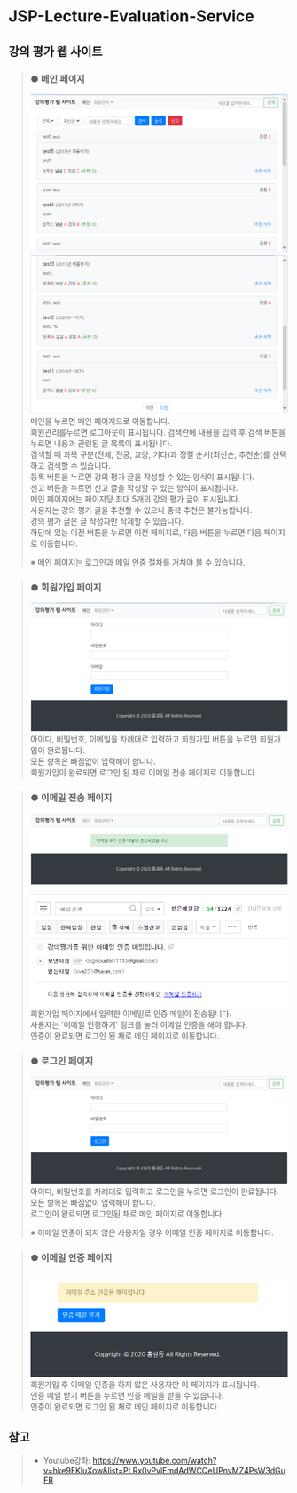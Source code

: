 # JSP-Lecture-Evaluation-Service

## 강의 평가 웹 사이트
> ### ● 메인 페이지  
> ![메인 페이지](./result_image/7_mainPage.png)  
> ![메인 페이지2](./result_image/7_mainPage2.png)  
> 메인을 누르면 메인 페이지으로 이동합니다.  
> 회원관리를누르면 로그아웃이 표시됩니다.
> 검색란에 내용을 입력 후 검색 버튼을 누르면 내용과 관련된 글 목록이 표시됩니다.  
> 검색할 때 과목 구분(전체, 전공, 교양, 기타)과 정렬 순서(최신순, 추천순)를 선택하고 검색할 수 있습니다.  
> 등록 버튼을 누르면 강의 평가 글을 작성할 수 있는 양식이 표시됩니다.  
> 신고 버튼을 누르면 신고 글을 작성할 수 있는 양식이 표시됩니다.  
> 메인 페이지에는 페이지당 최대 5개의 강의 평가 글이 표시됩니다.  
> 사용자는 강의 평가 글을 추천할 수 있으나 중복 추천은 불가능합니다.  
> 강의 평가 글은 글 작성자만 삭제할 수 있습니다.  
> 하단에 있는 이전 버튼을 누르면 이전 페이지로, 다음 버튼을 누르면 다음 페이지로 이동합니다.  
>  
> ※ 메인 페이지는 로그인과 메일 인증 절차를 거쳐야 볼 수 있습니다.
  
> ### ● 회원가입 페이지
> ![회원가입 페이지](./result_image/3_userJoinPage.png)  
> 아이디, 비밀번호, 이메일을 차례대로 입력하고 회원가입 버튼을 누르면 회원가입이 완료됩니다.  
> 모든 항목은 빠짐없이 입력해야 합니다.  
> 회원가입이 완료되면 로그인 된 채로 이메일 전송 페이지로 이동합니다.
  
> ### ● 이메일 전송 페이지
> ![이메일 전송 페이지](./result_image/4_emailCheckPage.png)  
>  
> ![이메일 전송 페이지3](./result_image/4_emailCheckPage3.png)  
> 회원가입 페이지에서 입력한 이메일로 인증 메일이 전송됩니다.  
> 사용자는 '이메일 인증하기' 링크를 눌러 이메일 인증을 해야 합니다.  
> 인증이 완료되면 로그인 된 채로 메인 페이지로 이동합니다.
  
> ### ● 로그인 페이지
> ![로그인 페이지](./result_image/3_userLoginPage.png)  
> 아이디, 비밀번호를 차례대로 입력하고 로그인을 누르면 로그인이 완료됩니다.  
> 모든 항목은 빠짐없이 입력해야 합니다.  
> 로그인이 완료되면 로그인된 채로 메인 페이지로 이동합니다.  
>  
> ※ 이메일 인증이 되지 않은 사용자일 경우 이메일 인증 페이지로 이동합니다.
  
> ### ● 이메일 인증 페이지
> ![이메일 인증 페이지](./result_image/5_emailConfirmPage.png)  
> 회원가입 후 이메일 인증을 하지 않은 사용자만 이 페이지가 표시됩니다.  
> 인증 메일 받기 버튼을 누르면 인증 메일을 받을 수 있습니다.  
> 인증이 완료되면 로그인 된 채로 메인 페이지로 이동합니다.
  
## 참고
> * Youtube강좌: <https://www.youtube.com/watch?v=hke9FKluXow&list=PLRx0vPvlEmdAdWCQeUPnyMZ4PsW3dGuFB>

